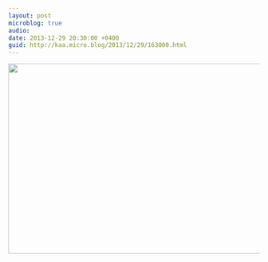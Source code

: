 ```yaml
---
layout: post
microblog: true
audio: 
date: 2013-12-29 20:30:00 +0400
guid: http://kaa.micro.blog/2013/12/29/163000.html
---
```

<img src="https://www.kaa.bz/uploads/2018/b0ad0ae2ce.jpg" alt="" width="840" height="382" class="alignnone size-full wp-image-968" />
